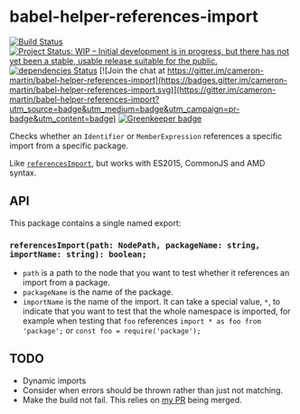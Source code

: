 # babel-helper-references-import

[![Build Status](https://travis-ci.org/cameron-martin/babel-helper-references-import.svg?branch=master)](https://travis-ci.org/cameron-martin/babel-helper-references-import)
[![Project Status: WIP – Initial development is in progress, but there has not yet been a stable, usable release suitable for the public.](http://www.repostatus.org/badges/latest/wip.svg)](http://www.repostatus.org/#wip)
[![dependencies Status](https://david-dm.org/cameron-martin/babel-helper-references-import/status.svg)](https://david-dm.org/cameron-martin/babel-helper-references-import)
[![Join the chat at https://gitter.im/cameron-martin/babel-helper-references-import](https://badges.gitter.im/cameron-martin/babel-helper-references-import.svg)](https://gitter.im/cameron-martin/babel-helper-references-import?utm_source=badge&utm_medium=badge&utm_campaign=pr-badge&utm_content=badge)
[![Greenkeeper badge](https://badges.greenkeeper.io/cameron-martin/babel-helper-references-import.svg)](https://greenkeeper.io/)

Checks whether an `Identifier` or `MemberExpression` references a specific import from a specific package.

Like [`referencesImport`][referencesImport], but works with ES2015, CommonJS and AMD syntax.

[referencesImport]: https://github.com/babel/babel/blob/a1c7449a9276987ead4788c4333190c922ba0658/packages/babel-traverse/src/path/introspection.js#L160

## API

This package contains a single named export:

### `referencesImport(path: NodePath, packageName: string, importName: string): boolean;`

* `path` is a path to the node that you want to test whether it references an import from a package.
* `packageName` is the name of the package.
* `importName` is the name of the import. It can take a special value, `*`, to indicate that you want to test that the whole namespace is imported, for example when testing that `foo` references `import * as foo from 'package';` or `const foo = require('package');`

## TODO

* Dynamic imports
* Consider when errors should be thrown rather than just not matching.
* Make the build not fail. This relies on [my PR](https://github.com/DefinitelyTyped/DefinitelyTyped/pull/21680) being merged.
